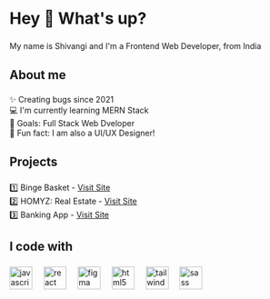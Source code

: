 <h1 align="left">Hey 👋 What's up?</h1>

###

<p align="left">My name is Shivangi and I'm a Frontend Web Developer, from India</p>

###

<h2 align="left">About me</h2>

###

<p align="left">✨ Creating bugs since 2021<br>💻 I'm currently learning MERN Stack<br>🎯 Goals: Full Stack Web Dveloper<br>🎲 Fun fact: I am also a UI/UX Designer!</p>

###

<h2 align="left">Projects</h2>

###

<p align="left">
  1️⃣ Binge Basket - <a href="https://binge-basket.netlify.app/">Visit Site</a><br>
  2️⃣ HOMYZ: Real Estate - <a href="https://real-estate-app890.netlify.app/">Visit Site</a><br>
  3️⃣ Banking App - <a href="https://bankingpaymentapp.netlify.app/">Visit Site</a><br>
</p>

###

<h2 align="left">I code with</h2>

###

<div align="left">
  <img src="https://cdn.jsdelivr.net/gh/devicons/devicon/icons/javascript/javascript-original.svg" height="40" alt="javascript logo"  />
  <img width="12" />
  <img src="https://cdn.jsdelivr.net/gh/devicons/devicon/icons/react/react-original.svg" height="40" alt="react logo"  /> 
  <img width="12" />
  <img src="https://cdn.jsdelivr.net/gh/devicons/devicon/icons/figma/figma-original.svg" height="40" alt="figma logo"  /> 
  <img width="12" /> 
  <img src="https://cdn.jsdelivr.net/gh/devicons/devicon@latest/icons/html5/html5-original.svg" height="40" alt="html5 logo" />
  <img width="12" /> 
  <img src="https://cdn.jsdelivr.net/gh/devicons/devicon@latest/icons/tailwindcss/tailwindcss-original.svg" height="40" alt="tailwind logo" />
  <img width="12" /> 
  <img src="https://cdn.jsdelivr.net/gh/devicons/devicon@latest/icons/sass/sass-original.svg" height="40" alt="sass logo" />
    
          
</div>

###
